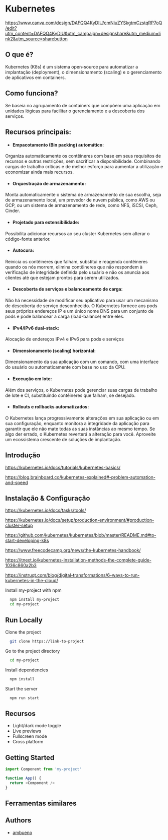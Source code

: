 # Kubernetes

https://www.canva.com/design/DAFQQ4KyDIU/cmNiuZYSkgtmCzstqRP7oQ/edit?utm_content=DAFQQ4KyDIU&utm_campaign=designshare&utm_medium=link2&utm_source=sharebutton

## O que é? 
Kubernetes (K8s) é um sistema open-source para automatizar a implantação (deployment),
 o dimensionamento (scaling) e o gerenciamento de aplicativos em containers.

## Como funciona? 
Se baseia no agrupamento de containers que compõem uma aplicação em unidades lógicas para 
facilitar o gerenciamento e a descoberta dos serviços.

## Recursos principais:

- #### Empacotamento (Bin packing) automático:
Organiza automaticamente os contêineres com base em seus requisitos de recursos e outras restrições,
sem sacrificar a disponibilidade. Combinando cargas de trabalho críticas e de melhor esforço para
aumentar a utilização e economizar ainda mais recursos. 

- #### Orquestração de armazenamento:
Monta automaticamente o sistema de armazenamento de sua escolha, seja de armazenamento local,
um provedor de nuvem pública, como AWS ou GCP, ou um sistema de armazenamento de rede, como NFS, iSCSI, Ceph, Cinder.

- #### Projetado para extensibilidade:
Possibilita adicionar recursos ao seu cluster Kubernetes sem alterar o código-fonte anterior.

- #### Autocura:
Reinicia os contêineres que falham, substitui e reagenda contêineres quando os nós morrem,
elimina contêineres que não respondem à verificação de integridade definida pelo usuário e
não os anuncia aos clientes até que estejam prontos para serem utilizados.

- #### Descoberta de serviços e balanceamento de carga:
Não há necessidade de modificar seu aplicativo para usar um mecanismo de descoberta de serviço desconhecido.
O Kubernetes fornece aos pods seus próprios endereços IP e um único nome DNS para um conjunto de pods e pode balancear a carga (load-balance) entre eles.

- #### IPv4/IPv6 dual-stack:
Alocação de endereços IPv4 e IPv6 para pods e serviços

- #### Dimensionamento (scaling) horizontal:
Dimensionamento da sua aplicação com um comando, com uma interface do usuário ou automaticamente com base no uso da CPU.

- #### Execução em lote:
Além dos serviços, o Kubernetes pode gerenciar suas cargas de trabalho de lote e CI, substituindo contêineres que falham, se desejado.

- #### Rollouts e rollbacks automatizados:
O Kubernetes lança progressivamente alterações em sua aplicação ou em sua configuração, enquanto monitora a integridade da aplicação
para garantir que ele não mate todas as suas instâncias ao mesmo tempo. 
Se algo der errado, o Kubernetes reverterá a alteração para você. Aproveite um ecossistema crescente de soluções de implantação.

## Introdução

https://kubernetes.io/docs/tutorials/kubernetes-basics/

https://blog.brainboard.co/kubernetes-explained#-problem-automation-and-speed


## Instalação & Configuração

https://kubernetes.io/docs/tasks/tools/

https://kubernetes.io/docs/setup/production-environment/#production-cluster-setup

https://github.com/kubernetes/kubernetes/blob/master/README.md#to-start-developing-k8s

https://www.freecodecamp.org/news/the-kubernetes-handbook/

https://itnext.io/kubernetes-installation-methods-the-complete-guide-1036c860a2b3

https://instruqt.com/blog/digital-transformations/6-ways-to-run-kubernetes-in-the-cloud/

Install my-project with npm

```bash
  npm install my-project
  cd my-project
```
    
## Run Locally

Clone the project

```bash
  git clone https://link-to-project
```

Go to the project directory

```bash
  cd my-project
```

Install dependencies

```bash
  npm install
```

Start the server

```bash
  npm run start
```


## Recursos

- Light/dark mode toggle
- Live previews
- Fullscreen mode
- Cross platform


## Getting Started

```javascript
import Component from 'my-project'

function App() {
  return <Component />
}
```


## Ferramentas similares
## Authors

- [ambueno](https://www.github.com/ambueno)


